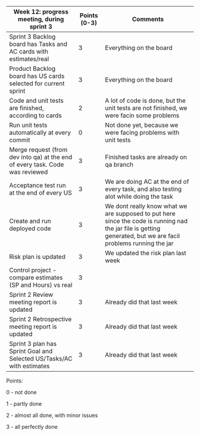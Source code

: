 |Week 12: progress meeting, during sprint 3 | Points (0-3) | Comments|
|----|----|----|
|Sprint 3 Backlog board has Tasks and AC cards with estimates/real | 3 | Everything on the board |
| Product Backlog board has US cards selected for current sprint | 3 | Everything on the board |
|Code and unit tests are finished, according to cards | 2 | A lot of code is done, but the unit tests are not finished, we were facin some problems |
|Run unit tests automatically at every commit | 0 | Not done yet, because we were facing problems with unit tests |
|Merge request (from dev into qa) at the end of every  task. Code was reviewed | 3 | Finished tasks are already on qa branch |
|Acceptance test run at the end of every US | 3 | We are doing AC at the end of every task, and also testing alot while doing the task |
|Create and run deployed code | 3 | We dont really know what we are supposed to put here since the code is running nad the jar file is getting generated, but we are facil problems running the jar |
|Risk plan is updated | 3 | We updated the risk plan last week |
|Control project - compare estimates (SP and Hours) vs real | 3 |  |
|Sprint 2 Review meeting report is updated | 3 | Already did that last week |
|Sprint 2 Retrospective meeting report is updated | 3 | Already did that last week |
|Sprint 3 plan has Sprint Goal and Selected US/Tasks/AC with estimates | 3 | Already did that last week |





Points:

0 - not done

1 - partly done

2 - almost all done, with minor issues

3 - all perfectly done 

 